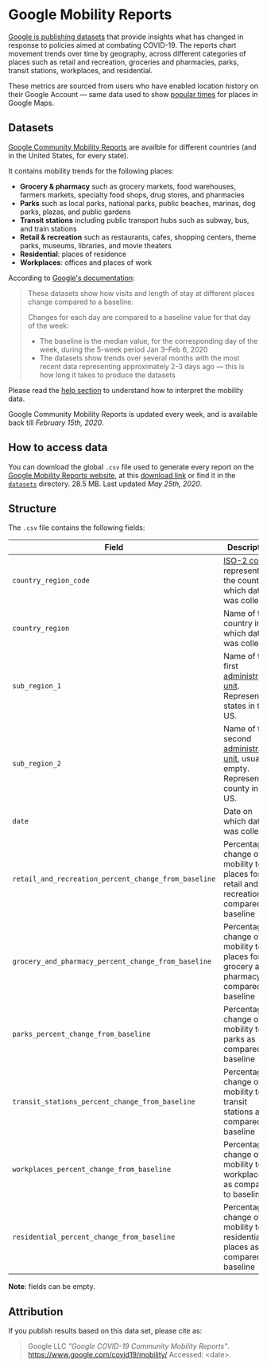 # Google Mobility Reports

[Google is publishing datasets](https://www.google.com/covid19/mobility/) that provide insights what has changed in response to policies aimed at combating COVID-19. The reports chart movement trends over time by geography, across different categories of places such as retail and recreation, groceries and pharmacies, parks, transit stations, workplaces, and residential.

These metrics are sourced from users who have enabled location history on their Google Account — same data used to show [popular times](https://support.google.com/business/answer/6263531?hl=en) for places in Google Maps. 


## Datasets

[Google Community Mobility Reports](https://www.google.com/covid19/mobility/) are availble for different countries (and in the United States, for every state).

It contains mobility trends for the following places:

- **Grocery & pharmacy** such as grocery markets, food warehouses, farmers markets, specialty food shops, drug stores, and pharmacies
- **Parks** such as local parks, national parks, public beaches, marinas, dog parks, plazas, and public gardens
- **Transit stations** including public transport hubs such as subway, bus, and train stations 
- **Retail & recreation** such as restaurants, cafes, shopping centers, theme parks, museums, libraries, and movie theaters
- **Residential**: places of residence
- **Workplaces**: offices and places of work

According to [Google's documentation](https://www.google.com/covid19/mobility/data_documentation.html?hl=en): 

> These datasets show how visits and length of stay at different places change compared to a baseline. 
> 
> Changes for each day are compared to a baseline value for that day of the week:
> - The baseline is the median value, for the corresponding day of the week, during the 5-week period Jan 3–Feb 6, 2020
> - The datasets show trends over several months with the most recent data representing approximately 2-3 days ago — this is how long it takes to produce the datasets

Please read the [help section](https://support.google.com/covid19-mobility?hl=en#topic=9822927) to understand how to interpret the mobility data.

Google Community Mobility Reports is updated every week, and is available back till _February 15th, 2020_.


## How to access data

You can download the global `.csv` file used to generate every report on the [Google Mobility Reports website](https://www.google.com/covid19/mobility/), at this [download link](https://www.gstatic.com/covid19/mobility/Global_Mobility_Report.csv) or find it in the [`datasets`](datasets/) directory. 28.5 MB. Last updated _May 25th, 2020_. 


## Structure

The `.csv` file contains the following fields: 

| Field | Description | Type | Example |
|-|-|-|-|
| `country_region_code` | [ISO-2 code](https://en.wikipedia.org/wiki/ISO_3166-1_alpha-2) representing the country in which data was collected | string | AE |
| `country_region` | Name of the country in which data was collected | string | United Arab Emirates |
| `sub_region_1` | Name of the first [administrative unit]. Represents states in the US. | string | Abu Dhabi |
| `sub_region_2` | Name of the second [administrative unit], usually empty. Represents county in the US. | string | Autauga County |
| `date` | Date on which data was collected | string | 2/15/2020 |
| `retail_and_recreation_percent_change_from_baseline` | Percentage change of mobility to places for retail and recreation as compared to baseline | integer | 0 |
| `grocery_and_pharmacy_percent_change_from_baseline` | Percentage change of mobility to places for grocery and pharmacy as compared to baseline | integer | 4 |
| `parks_percent_change_from_baseline` | Percentage change of mobility to parks as compared to baseline | integer | 5 |
| `transit_stations_percent_change_from_baseline` | Percentage change of mobility to transit stations as compared to baseline | integer | 0 |
| `workplaces_percent_change_from_baseline` | Percentage change of mobility to workplaces as compared to baseline | integer | 2 |
| `residential_percent_change_from_baseline` | Percentage change of mobility to residential places as compared to baseline | integer | 1 |

**Note**: fields can be empty.

[administrative unit]: https://en.wikipedia.org/wiki/Administrative_division#:~:text=For%20clarity%20and%20convenience%20the,or%20%22second%20administrative%20level%22.

## Attribution

If you publish results based on this data set, please cite as:

> Google LLC _"Google COVID-19 Community Mobility Reports"_.
> https://www.google.com/covid19/mobility/ Accessed: \<date\>.
